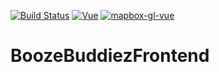 [![Build Status](https://travis-ci.com/MarioHendriks/BoozeBuddiezFrontend.svg?branch=master)](https://travis-ci.com/MarioHendriks/BoozeBuddiezFrontend)
[![Vue](https://badge.fury.io/js/vue.svg)](https://badge.fury.io/js/vue)
[![mapbox-gl-vue](https://badge.fury.io/js/mapbox-gl-vue.svg)](https://badge.fury.io/js/mapbox-gl-vue)
# BoozeBuddiezFrontend
